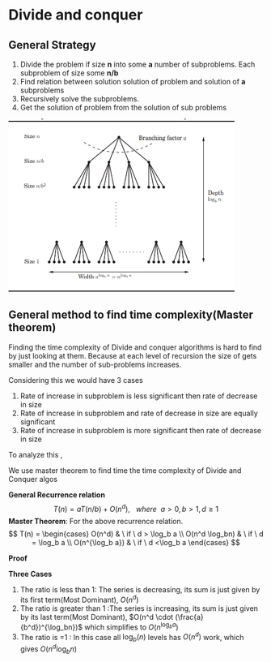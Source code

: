 #  Divide and conquer 

## General Strategy

1. Divide the problem if size **n** into some **a** number of subproblems. Each subproblem of size some **n/b**
2.  Find relation between solution solution of problem and solution of **a** subproblems
3. Recursively solve the subproblems.
4. Get the solution of problem from the solution  of sub problems

![](./Master.png)



## General method to find time complexity(Master theorem)

Finding the time complexity of Divide and conquer algorithms is hard to find by just looking at them. Because at each level of recursion the size of gets smaller and the number of sub-problems increases.

Considering this we would have 3 cases

1. Rate of increase in subproblem is less significant then rate of decrease in size
2.  Rate of increase in subproblem and rate of decrease in size are equally significant
3. Rate of increase in subproblem is more significant then rate of decrease in size

To analyze this ,

We use master theorem to find time the time complexity of Divide and Conquer algos

**General Recurrence relation**
$$
T(n) = aT(n/b) + O(n^d), \ \ \ where \ \ a>0, b>1, d\ge1
$$
**Master Theorem**: For the above recurrence relation.
$$
T(n) = \begin{cases} O(n^d) & \ if \ d > \log_b a \\ O(n^d \log_bn) & \ if \  d = \log_b a \\ O(n^{\log_b a}) & \ if \  d <\log_b a \end{cases}
$$

**Proof**

**Three Cases**

1. The ratio is less than 1: The series is decreasing,  its sum is just given by its first term(Most Dominant), $O(n^d)$
2. The ratio is greater than 1 :The series is increasing, its sum is just given by its last term(Most Dominant),  $O(n^d \cdot (\frac{a}{b^d})^{\log_bn})$ which simplifies to $O(n^{\log_b a})$
3. The ratio is =1 : In this case all $\log_b(n)$ levels has $O(n^d)$ work, which gives  $O(n^d \log_bn)$​
